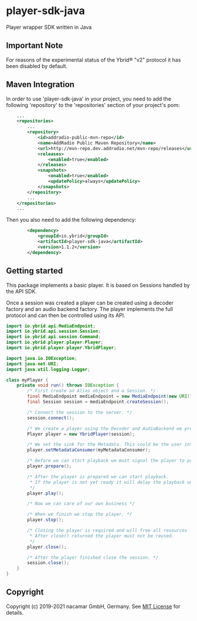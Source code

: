 # player-sdk-java
Player wrapper SDK written in Java

## Important Note

For reasons of the experimental status of the Ybrid® "v2" protocol it has been disabled by default.

## Maven Integration

In order to use 'player-sdk-java' in your project, you need to add the following 'repository' to the 'repositories' section of your project's pom:
```xml
    ...
    <repositories>
        ...
        <repository>
            <id>addradio-public-mvn-repo</id>
            <name>AddRadio Public Maven Repository</name>
            <url>http://mvn-repo.dev.addradio.net/mvn-repo/releases</url>
            <releases>
                <enabled>true</enabled>
            </releases>
            <snapshots>
                <enabled>true</enabled>
                <updatePolicy>always</updatePolicy>
            </snapshots>
        </repository>
        ...
    </repositories>
    ...
```
Then you also need to add the following dependency:
```xml
        <dependency>
            <groupId>io.ybrid</groupId>
            <artifactId>player-sdk-java</artifactId>
            <version>1.1.2</version>
        </dependency>
```

## Getting started
This package implements a basic player. It is based on Sessions handled by the API SDK.

Once a session was created a player can be created using a decoder factory and an audio backend factory.
The player implements the full protocol and can then be controlled using its API.

```java
import io.ybrid.api.MediaEndpoint;
import io.ybrid.api.session.Session;
import io.ybrid.api.session.Command;
import io.ybrid.player.player.Player;
import io.ybrid.player.player.YbridPlayer;

import java.io.IOException;
import java.net.URI;
import java.util.logging.Logger;

class myPlayer {
    private void run() throws IOException {
        /* First create an Alias object and a Session. */
        final MediaEndpoint mediaEndpoint = new MediaEndpoint(new URI("https://stagecast.ybrid.io/adaptive-demo"));
        final Session session = mediaEndpoint.createSession();

        /* Connect the session to the server. */
        session.connect();

        /* We create a player using the Decoder and AudioBackend we provide */
        Player player = new YbridPlayer(session);

        /* We set the sink for the Metadata. This could be the user interface. */
        player.setMetadataConsumer(myMetadataConsumer);

        /* Before we can start playback we must signal the player to prepare. */
        player.prepare();

        /* After the player is prepared we can start playback.
         * If the player is not yet ready it will delay the playback until it is ready.
         */
        player.play();

        /* Now we can care of our own business */

        /* When we finish we stop the player. */
        player.stop();

        /* Closing the player is required and will free all resources
         * After close() returned the player must not be reused.
         */
        player.close();

        /* After the player finished close the session. */
        session.close();
    }
}
```

## Copyright
Copyright (c) 2019-2021 nacamar GmbH, Germany. See [MIT License](LICENSE) for details.
